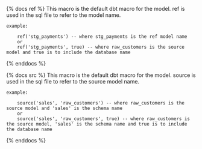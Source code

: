 {% docs ref %}
    This macro is the default dbt macro  for the model. ref is used in the sql file to refer to the model name.

    example:
    
        ref('stg_payments') -- where stg_payments is the ref model name
        or
        ref('stg_payments', true) -- where raw_customers is the source model and true is to include the database name

{% enddocs %}

{% docs src %}
    This macro is the default dbt macro  for the model. source is used in the sql file to refer to the source model name.

    example:

        source('sales', 'raw_customers') -- where raw_customers is the source model and 'sales' is the schema name
        or
        source('sales', 'raw_customers', true) -- where raw_customers is the source model, 'sales' is the schema name and true is to include the database name
    
{% enddocs %}